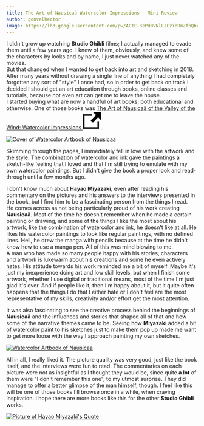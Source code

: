 ```yaml
---
title: The Art of Nausicaä Watercolor Impressions - Mini Review
author: gonvalhector
image: https://lh3.googleusercontent.com/pw/ACtC-3ePd0VNlLJCzioDmZfbQbr9UyXLkr6adNsD1k66povEP1BNYNETxmLLaC8qHCfLuu_DIQwXyFb_JaT4V6weSdnoJhyj9f4AKb1gFW3LjcDdM2rzHWn82ROtU-85CwkebN0CCY-GMj2s_9ikDYmWXWtf=w1200-h630-no?authuser=0
---
```


I didn't grow up watching **Studio Ghibli** films; I actually managed to evade them until a few years ago.
I knew of them, obviously, and knew some of the characters by looks and by name, I just never watched any of the movies.  
But that changed when I wanted to get back into art and sketching in 2018. After many years without drawing a single line of anything I had completely forgotten any sort of "style" I once had,
so in order to get back on track I decided I should get an art education through books, online classes and tutorials, because not even art can get me to leave the house.  
I started buying what are now a handful of art books; both educational and otherwise. One of those books was [The Art of Nausicaä of the Valley of the Wind: Watercolor Impressions <img src="/assets/images/icons/external.svg" alt="External Link" class="external-icon">](https://www.goodreads.com/book/show/766111.The_Art_of_Nausica_of_the_Valley_of_the_Wind).


<a href="https://lh3.googleusercontent.com/WbX_hUS5yDUp603i9gO-6m3s1DuIUVORibVG49lHUXUJaZAGXlWWDBRcEfumPR4PDm8tFo8l1-pWe4C0WuomiPyuLj3fnF3CXNrMMWFiFwn--gM44pP6rN8XSetNv-o-m6rWb2McSQ=w2400"><picture>
    <source media="(min-width: 1920px)" srcset="https://lh3.googleusercontent.com/y4-_NPf1rmxfxBF7ZFUFwcutng23XwKodoOCBtJ2MqXg6mpgqSv5SyeLS_qqUm82gp9CrXwD7qo_HdztqHOrZh3pO-Lb9nHUhkrNDEB90G_WtSrdgagYGY6X8C26YYbd2RNrJ69Ktg=w850">
    <source media="(min-width: 1920px)" srcset="https://lh3.googleusercontent.com/jfnUSjI6XgaVcMe63t8sY2WZwVNKMjbSa6FSpvs86Lex7uxWgPj3ll5x8wcU14x5wRabWrIOfrdyHjs3ziLOZzljyMTiEoS50tQGgWPmNutjy_Wbu529HOIYctzP3nnBu6O4oASFHg=w850">
    <source media="(min-width: 1024px)" srcset="https://lh3.googleusercontent.com/y4-_NPf1rmxfxBF7ZFUFwcutng23XwKodoOCBtJ2MqXg6mpgqSv5SyeLS_qqUm82gp9CrXwD7qo_HdztqHOrZh3pO-Lb9nHUhkrNDEB90G_WtSrdgagYGY6X8C26YYbd2RNrJ69Ktg=w711">
    <source media="(min-width: 1024px)" srcset="https://lh3.googleusercontent.com/jfnUSjI6XgaVcMe63t8sY2WZwVNKMjbSa6FSpvs86Lex7uxWgPj3ll5x8wcU14x5wRabWrIOfrdyHjs3ziLOZzljyMTiEoS50tQGgWPmNutjy_Wbu529HOIYctzP3nnBu6O4oASFHg=w711">
    <source media="(min-width: 768px)" srcset="https://lh3.googleusercontent.com/y4-_NPf1rmxfxBF7ZFUFwcutng23XwKodoOCBtJ2MqXg6mpgqSv5SyeLS_qqUm82gp9CrXwD7qo_HdztqHOrZh3pO-Lb9nHUhkrNDEB90G_WtSrdgagYGY6X8C26YYbd2RNrJ69Ktg=w533">
    <source media="(min-width: 768px)" srcset="https://lh3.googleusercontent.com/jfnUSjI6XgaVcMe63t8sY2WZwVNKMjbSa6FSpvs86Lex7uxWgPj3ll5x8wcU14x5wRabWrIOfrdyHjs3ziLOZzljyMTiEoS50tQGgWPmNutjy_Wbu529HOIYctzP3nnBu6O4oASFHg=w533">
    <source media="(min-width: 600px)" srcset="https://lh3.googleusercontent.com/y4-_NPf1rmxfxBF7ZFUFwcutng23XwKodoOCBtJ2MqXg6mpgqSv5SyeLS_qqUm82gp9CrXwD7qo_HdztqHOrZh3pO-Lb9nHUhkrNDEB90G_WtSrdgagYGY6X8C26YYbd2RNrJ69Ktg=w416">
    <source media="(min-width: 600px)" srcset="https://lh3.googleusercontent.com/jfnUSjI6XgaVcMe63t8sY2WZwVNKMjbSa6FSpvs86Lex7uxWgPj3ll5x8wcU14x5wRabWrIOfrdyHjs3ziLOZzljyMTiEoS50tQGgWPmNutjy_Wbu529HOIYctzP3nnBu6O4oASFHg=w416">
    <source media="(min-width: 411px)" srcset="https://lh3.googleusercontent.com/y4-_NPf1rmxfxBF7ZFUFwcutng23XwKodoOCBtJ2MqXg6mpgqSv5SyeLS_qqUm82gp9CrXwD7qo_HdztqHOrZh3pO-Lb9nHUhkrNDEB90G_WtSrdgagYGY6X8C26YYbd2RNrJ69Ktg=w285">
    <source media="(min-width: 411px)" srcset="https://lh3.googleusercontent.com/jfnUSjI6XgaVcMe63t8sY2WZwVNKMjbSa6FSpvs86Lex7uxWgPj3ll5x8wcU14x5wRabWrIOfrdyHjs3ziLOZzljyMTiEoS50tQGgWPmNutjy_Wbu529HOIYctzP3nnBu6O4oASFHg=w285">
    <source media="(min-width: 360px)" srcset="https://lh3.googleusercontent.com/y4-_NPf1rmxfxBF7ZFUFwcutng23XwKodoOCBtJ2MqXg6mpgqSv5SyeLS_qqUm82gp9CrXwD7qo_HdztqHOrZh3pO-Lb9nHUhkrNDEB90G_WtSrdgagYGY6X8C26YYbd2RNrJ69Ktg=w250">
    <source media="(min-width: 360px)" srcset="https://lh3.googleusercontent.com/jfnUSjI6XgaVcMe63t8sY2WZwVNKMjbSa6FSpvs86Lex7uxWgPj3ll5x8wcU14x5wRabWrIOfrdyHjs3ziLOZzljyMTiEoS50tQGgWPmNutjy_Wbu529HOIYctzP3nnBu6O4oASFHg=w250">
    <source media="(min-width: 240px)" srcset="https://lh3.googleusercontent.com/y4-_NPf1rmxfxBF7ZFUFwcutng23XwKodoOCBtJ2MqXg6mpgqSv5SyeLS_qqUm82gp9CrXwD7qo_HdztqHOrZh3pO-Lb9nHUhkrNDEB90G_WtSrdgagYGY6X8C26YYbd2RNrJ69Ktg=w166">
    <img class="my-3 mx-auto d-block" src="https://lh3.googleusercontent.com/jfnUSjI6XgaVcMe63t8sY2WZwVNKMjbSa6FSpvs86Lex7uxWgPj3ll5x8wcU14x5wRabWrIOfrdyHjs3ziLOZzljyMTiEoS50tQGgWPmNutjy_Wbu529HOIYctzP3nnBu6O4oASFHg=w166" alt="Cover of Watercolor Artbook of Nausicaa" title="The Art of Nausicaä of the Valley of the Wind: Watercolor Impressions">
</picture></a>


Skimming through the pages, I immediately fell in love with the artwork and the style. The combination of watercolor and ink gave the paintings a sketch-like feeling that I loved and that I'm still trying to emulate with my own watercolor paintings. But I didn't give the book a proper look and read-through until a few months ago.  

I don't know much about **Hayao Miyazaki**, even after reading his commentary on the pictures and his answers to the interviews presented in the book, but I find him to be a fascinating person from the things I read.  
He comes across as not being particularly proud of his work creating **Nausicaä**. Most of the time he doesn't remember when he made a certain painting or drawing, and some of the things I like the most about his artwork, like the combination of watercolor and ink, he doesn't like at all. He likes his watercolor paintings to look like regular paintings, with no defined lines. Hell, he drew the manga with pencils because at the time he didn't know how to use a manga pen. All of this was mind blowing to me.  
A man who has made so many people happy with his stories, characters and artwork is lukewarm about his creations and some he even actively hates. His attitude towards his work reminded me a bit of myself.
Maybe it's just my inexperience doing art and low skill levels, but when I finish some artwork, whether I use digital or traditional means, most of the time I'm just glad it's over. And if people like it, then I'm happy about it, but it quite often happens that the things I do that I either hate or I don't feel are the most representative of my skills, creativity and/or effort get the most attention.  

It was also fascinating to see the creative process behind the beginnings of **Nausicaä** and the influences and stories that shaped all of that and how some of the narrative themes came to be. Seeing how **Miyazaki** added a bit of watercolor paint to his sketches just to make them pop up made me want to get more loose with the way I approach painting my own sketches.  


<a href="https://lh3.googleusercontent.com/VkbutDtxhsn7Jf0NP0SNjFRs1aQz08xulXN9Z0o4nRKkSDkHs-9Wn9e1C4JVOCXSyAEYoOYtp5wPDacC7ocskkr27pGaqSGMl-B0uhtSVmh1F2EqCm-ofb3Qjji7WoJK0fH7oL4OaQ=w2400"><picture>
    <source media="(min-width: 1920px)" srcset="https://lh3.googleusercontent.com/qSYPMkXKYTozqRcjBdnK4khU8xxwnJCNrFnVPhL7YSsZ46_IfTQJVGPZJWvUS-KXLyVHvW1nGfvciJhRKQpKSpQ2PAPN2JTkK72Nz_diTHTwSdCZQNu2aOnOpqBgHP4Vh_iGhitIJQ=w850">
    <source media="(min-width: 1920px)" srcset="https://lh3.googleusercontent.com/1TBbI8_PH5wt7A2DxZx8CRrAo7JwaFzkTIFT-ULckQg90STbtkCQZWIzKntVH7__hjbdBi77_qzINhnWmK9gcpDH_KbEOZuAcmRok7wGxL3pAqoufdwoIUsoaFdQP_NzsjDbM-_89Q=w850">
    <source media="(min-width: 1024px)" srcset="https://lh3.googleusercontent.com/qSYPMkXKYTozqRcjBdnK4khU8xxwnJCNrFnVPhL7YSsZ46_IfTQJVGPZJWvUS-KXLyVHvW1nGfvciJhRKQpKSpQ2PAPN2JTkK72Nz_diTHTwSdCZQNu2aOnOpqBgHP4Vh_iGhitIJQ=w711">
    <source media="(min-width: 1024px)" srcset="https://lh3.googleusercontent.com/1TBbI8_PH5wt7A2DxZx8CRrAo7JwaFzkTIFT-ULckQg90STbtkCQZWIzKntVH7__hjbdBi77_qzINhnWmK9gcpDH_KbEOZuAcmRok7wGxL3pAqoufdwoIUsoaFdQP_NzsjDbM-_89Q=w711">
    <source media="(min-width: 768px)" srcset="https://lh3.googleusercontent.com/qSYPMkXKYTozqRcjBdnK4khU8xxwnJCNrFnVPhL7YSsZ46_IfTQJVGPZJWvUS-KXLyVHvW1nGfvciJhRKQpKSpQ2PAPN2JTkK72Nz_diTHTwSdCZQNu2aOnOpqBgHP4Vh_iGhitIJQ=w533">
    <source media="(min-width: 768px)" srcset="https://lh3.googleusercontent.com/1TBbI8_PH5wt7A2DxZx8CRrAo7JwaFzkTIFT-ULckQg90STbtkCQZWIzKntVH7__hjbdBi77_qzINhnWmK9gcpDH_KbEOZuAcmRok7wGxL3pAqoufdwoIUsoaFdQP_NzsjDbM-_89Q=w533">
    <source media="(min-width: 600px)" srcset="https://lh3.googleusercontent.com/qSYPMkXKYTozqRcjBdnK4khU8xxwnJCNrFnVPhL7YSsZ46_IfTQJVGPZJWvUS-KXLyVHvW1nGfvciJhRKQpKSpQ2PAPN2JTkK72Nz_diTHTwSdCZQNu2aOnOpqBgHP4Vh_iGhitIJQ=w416">
    <source media="(min-width: 600px)" srcset="https://lh3.googleusercontent.com/1TBbI8_PH5wt7A2DxZx8CRrAo7JwaFzkTIFT-ULckQg90STbtkCQZWIzKntVH7__hjbdBi77_qzINhnWmK9gcpDH_KbEOZuAcmRok7wGxL3pAqoufdwoIUsoaFdQP_NzsjDbM-_89Q=w416">
    <source media="(min-width: 411px)" srcset="https://lh3.googleusercontent.com/qSYPMkXKYTozqRcjBdnK4khU8xxwnJCNrFnVPhL7YSsZ46_IfTQJVGPZJWvUS-KXLyVHvW1nGfvciJhRKQpKSpQ2PAPN2JTkK72Nz_diTHTwSdCZQNu2aOnOpqBgHP4Vh_iGhitIJQ=w285">
    <source media="(min-width: 411px)" srcset="https://lh3.googleusercontent.com/1TBbI8_PH5wt7A2DxZx8CRrAo7JwaFzkTIFT-ULckQg90STbtkCQZWIzKntVH7__hjbdBi77_qzINhnWmK9gcpDH_KbEOZuAcmRok7wGxL3pAqoufdwoIUsoaFdQP_NzsjDbM-_89Q=w285">
    <source media="(min-width: 360px)" srcset="https://lh3.googleusercontent.com/qSYPMkXKYTozqRcjBdnK4khU8xxwnJCNrFnVPhL7YSsZ46_IfTQJVGPZJWvUS-KXLyVHvW1nGfvciJhRKQpKSpQ2PAPN2JTkK72Nz_diTHTwSdCZQNu2aOnOpqBgHP4Vh_iGhitIJQ=w250">
    <source media="(min-width: 360px)" srcset="https://lh3.googleusercontent.com/1TBbI8_PH5wt7A2DxZx8CRrAo7JwaFzkTIFT-ULckQg90STbtkCQZWIzKntVH7__hjbdBi77_qzINhnWmK9gcpDH_KbEOZuAcmRok7wGxL3pAqoufdwoIUsoaFdQP_NzsjDbM-_89Q=w250">
    <source media="(min-width: 240px)" srcset="https://lh3.googleusercontent.com/qSYPMkXKYTozqRcjBdnK4khU8xxwnJCNrFnVPhL7YSsZ46_IfTQJVGPZJWvUS-KXLyVHvW1nGfvciJhRKQpKSpQ2PAPN2JTkK72Nz_diTHTwSdCZQNu2aOnOpqBgHP4Vh_iGhitIJQ=w166">
    <img class="my-3 mx-auto d-block" src="https://lh3.googleusercontent.com/1TBbI8_PH5wt7A2DxZx8CRrAo7JwaFzkTIFT-ULckQg90STbtkCQZWIzKntVH7__hjbdBi77_qzINhnWmK9gcpDH_KbEOZuAcmRok7wGxL3pAqoufdwoIUsoaFdQP_NzsjDbM-_89Q=w166" alt="Watercolor Artbook of Nausicaa" title="The Art of Nausicaä of the Valley of the Wind: Watercolor Impressions">
</picture></a>


All in all, I really liked it. The picture quality was very good, just like the book itself, and the interviews were fun to read. The commentaries on each picture were not as insightful as I thought they would be, since quite **a lot** of them were "I don't remember this one", to my utmost surprise. They did manage to offer a better glimpse of the man himself, though.
I feel like this will be one of those books I'll browse once in a while, when craving inspiration. I hope there are more books like this for the other **Studio Ghibli** works.

<a href="https://lh3.googleusercontent.com/zVHdLJLdn_PRo_n5teAjqkC-eFB3XQQGcbLp0C1faMB8kM9tlyi_R957KdoNkZ21dGZkHmV9qGG0xt2ZQ9ZiUUJNKYY43zHYfWKFv1qT6KdVoHIFwB-PgIAplwZWjEWSmvHUZmgQiw=w2400"><picture>
    <source media="(min-width: 1920px)" srcset="https://lh3.googleusercontent.com/3azJBlq4s6BcI6ATPYfjYd08TKv5-JNjezkTbFq0XCL2mEPtcPBhUg5bOATyr9SkwmTj3d12SSg7u9gRQV2bp13YKaM_mMqpqD36mwDTTQa_nzDisG-4pbddnVGoiuvxDyzcX5jNsw=w850">
    <source media="(min-width: 1920px)" srcset="https://lh3.googleusercontent.com/Pr01gdBJByMkt1ijKaaWMjAkju-6AIMD78WmPMpufjoD4s40SaOjmb5C0kHE6kPNEAfsOpPbothD0bNfrbqK1NgjzrwFlkxulKaZRaeFjscwHjhRWuksuHvVi0pYXYtVQ8piuKN2rQ=w850">
    <source media="(min-width: 1024px)" srcset="https://lh3.googleusercontent.com/3azJBlq4s6BcI6ATPYfjYd08TKv5-JNjezkTbFq0XCL2mEPtcPBhUg5bOATyr9SkwmTj3d12SSg7u9gRQV2bp13YKaM_mMqpqD36mwDTTQa_nzDisG-4pbddnVGoiuvxDyzcX5jNsw=w711">
    <source media="(min-width: 1024px)" srcset="https://lh3.googleusercontent.com/Pr01gdBJByMkt1ijKaaWMjAkju-6AIMD78WmPMpufjoD4s40SaOjmb5C0kHE6kPNEAfsOpPbothD0bNfrbqK1NgjzrwFlkxulKaZRaeFjscwHjhRWuksuHvVi0pYXYtVQ8piuKN2rQ=w711">
    <source media="(min-width: 768px)" srcset="https://lh3.googleusercontent.com/3azJBlq4s6BcI6ATPYfjYd08TKv5-JNjezkTbFq0XCL2mEPtcPBhUg5bOATyr9SkwmTj3d12SSg7u9gRQV2bp13YKaM_mMqpqD36mwDTTQa_nzDisG-4pbddnVGoiuvxDyzcX5jNsw=w533">
    <source media="(min-width: 768px)" srcset="https://lh3.googleusercontent.com/Pr01gdBJByMkt1ijKaaWMjAkju-6AIMD78WmPMpufjoD4s40SaOjmb5C0kHE6kPNEAfsOpPbothD0bNfrbqK1NgjzrwFlkxulKaZRaeFjscwHjhRWuksuHvVi0pYXYtVQ8piuKN2rQ=w533">
    <source media="(min-width: 600px)" srcset="https://lh3.googleusercontent.com/3azJBlq4s6BcI6ATPYfjYd08TKv5-JNjezkTbFq0XCL2mEPtcPBhUg5bOATyr9SkwmTj3d12SSg7u9gRQV2bp13YKaM_mMqpqD36mwDTTQa_nzDisG-4pbddnVGoiuvxDyzcX5jNsw=w416">
    <source media="(min-width: 600px)" srcset="https://lh3.googleusercontent.com/Pr01gdBJByMkt1ijKaaWMjAkju-6AIMD78WmPMpufjoD4s40SaOjmb5C0kHE6kPNEAfsOpPbothD0bNfrbqK1NgjzrwFlkxulKaZRaeFjscwHjhRWuksuHvVi0pYXYtVQ8piuKN2rQ=w416">
    <source media="(min-width: 411px)" srcset="https://lh3.googleusercontent.com/3azJBlq4s6BcI6ATPYfjYd08TKv5-JNjezkTbFq0XCL2mEPtcPBhUg5bOATyr9SkwmTj3d12SSg7u9gRQV2bp13YKaM_mMqpqD36mwDTTQa_nzDisG-4pbddnVGoiuvxDyzcX5jNsw=w285">
    <source media="(min-width: 411px)" srcset="https://lh3.googleusercontent.com/Pr01gdBJByMkt1ijKaaWMjAkju-6AIMD78WmPMpufjoD4s40SaOjmb5C0kHE6kPNEAfsOpPbothD0bNfrbqK1NgjzrwFlkxulKaZRaeFjscwHjhRWuksuHvVi0pYXYtVQ8piuKN2rQ=w285">
    <source media="(min-width: 360px)" srcset="https://lh3.googleusercontent.com/3azJBlq4s6BcI6ATPYfjYd08TKv5-JNjezkTbFq0XCL2mEPtcPBhUg5bOATyr9SkwmTj3d12SSg7u9gRQV2bp13YKaM_mMqpqD36mwDTTQa_nzDisG-4pbddnVGoiuvxDyzcX5jNsw=w250">
    <source media="(min-width: 360px)" srcset="https://lh3.googleusercontent.com/Pr01gdBJByMkt1ijKaaWMjAkju-6AIMD78WmPMpufjoD4s40SaOjmb5C0kHE6kPNEAfsOpPbothD0bNfrbqK1NgjzrwFlkxulKaZRaeFjscwHjhRWuksuHvVi0pYXYtVQ8piuKN2rQ=w250">
    <source media="(min-width: 240px)" srcset="https://lh3.googleusercontent.com/3azJBlq4s6BcI6ATPYfjYd08TKv5-JNjezkTbFq0XCL2mEPtcPBhUg5bOATyr9SkwmTj3d12SSg7u9gRQV2bp13YKaM_mMqpqD36mwDTTQa_nzDisG-4pbddnVGoiuvxDyzcX5jNsw=w166">
    <img class="my-3 mx-auto d-block" src="https://lh3.googleusercontent.com/Pr01gdBJByMkt1ijKaaWMjAkju-6AIMD78WmPMpufjoD4s40SaOjmb5C0kHE6kPNEAfsOpPbothD0bNfrbqK1NgjzrwFlkxulKaZRaeFjscwHjhRWuksuHvVi0pYXYtVQ8piuKN2rQ=w166" alt="Picture of Hayao Miyazaki's Quote" title="Hayao Miyazaki's Quote">
</picture></a>
